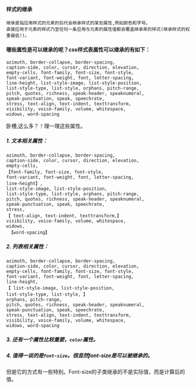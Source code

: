 #### 样式的继承

    继承是指应用样式的元素的后代会继承样式的某些属性,例如颜色和字号。
    直接应用于元素的样式乃至任何一条应用与元素的属性值都会覆盖继承来的样式(继承样式的权重最低!)。
    
#### 哪些属性是可以继承的呢？css样式表属性可以继承的有如下：

    azimuth, border-collapse, border-spacing,
    caption-side, color, cursor, direction, elevation,
    empty-cells, font-family, font-size, font-style,
    font-variant, font-weight, font, letter-spacing,
    line-height, list-style-image, list-style-position,
    list-style-type, list-style, orphans, pitch-range,
    pitch, quotes, richness, speak-header, speaknumeral,
    speak-punctuation, speak, speechrate,
    stress, text-align, text-indent, texttransform,
    visibility, voice-family, volume, whitespace,
    widows, word-spacing

卧槽,这么多？！理一理这些属性。

##### 1. 文本相关属性：

    azimuth, border-collapse, border-spacing,
    caption-side, color, cursor, direction, elevation,
    empty-cells, 
    【font-family, font-size, font-style,
    font-variant, font-weight, font, letter-spacing,
    line-height】, 
    list-style-image, list-style-position,
    list-style-type, list-style, orphans, pitch-range,
    pitch, quotes, richness, speak-header, speaknumeral,
    speak-punctuation, speak, speechrate,
    stress,
    【 text-align, text-indent, texttransform,】
    visibility, voice-family, volume, whitespace,
    widows,
     【word-spacing】

##### 2. 列表相关属性：

    azimuth, border-collapse, border-spacing,
    caption-side, color, cursor, direction, elevation,
    empty-cells, font-family, font-size, font-style,
    font-variant, font-weight, font, letter-spacing,
    line-height, 
    【 list-style-image, list-style-position,
    list-style-type, list-style, 】
    orphans, pitch-range,
    pitch, quotes, richness, speak-header, speaknumeral,
    speak-punctuation, speak, speechrate,
    stress, text-align, text-indent, texttransform,
    visibility, voice-family, volume, whitespace,
    widows, word-spacing

##### 3. 还有一个属性比较重要，`color`属性。

##### 4. 值得一说的是`font-size`。很显然font-size是可以被继承的。
但是它的方式有一些特别。Font-size的子类继承的不是实际值，而是计算后的值。
